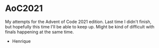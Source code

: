 # AoC2021
My attempts for the Advent of Code 2021 edition. Last time I didn't finish, but hopefully this time I'll be able to keep up. Might be kind of difficult with finals happening at the same time.

- Henrique

